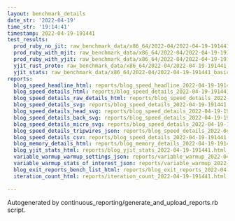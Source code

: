 ```yaml
---
layout: benchmark_details
date_str: '2022-04-19'
time_str: '19:14:41'
timestamp: 2022-04-19-191441
test_results:
  prod_ruby_no_jit: raw_benchmark_data/x86_64/2022-04/2022-04-19-191441_basic_benchmark_prod_ruby_no_jit.json
  prod_ruby_with_mjit: raw_benchmark_data/x86_64/2022-04/2022-04-19-191441_basic_benchmark_prod_ruby_with_mjit.json
  prod_ruby_with_yjit: raw_benchmark_data/x86_64/2022-04/2022-04-19-191441_basic_benchmark_prod_ruby_with_yjit.json
  yjit_rust_proto: raw_benchmark_data/x86_64/2022-04/2022-04-19-191441_basic_benchmark_yjit_rust_proto.json
  yjit_stats: raw_benchmark_data/x86_64/2022-04/2022-04-19-191441_basic_benchmark_yjit_stats.json
reports:
  blog_speed_headline_html: reports/blog_speed_headline_2022-04-19-191441.html
  blog_speed_details_html: reports/blog_speed_details_2022-04-19-191441.html
  blog_speed_details_raw_details_html: reports/blog_speed_details_2022-04-19-191441.raw_details.html
  blog_speed_details_svg: reports/blog_speed_details_2022-04-19-191441.svg
  blog_speed_details_head_svg: reports/blog_speed_details_2022-04-19-191441.head.svg
  blog_speed_details_back_svg: reports/blog_speed_details_2022-04-19-191441.back.svg
  blog_speed_details_micro_svg: reports/blog_speed_details_2022-04-19-191441.micro.svg
  blog_speed_details_tripwires_json: reports/blog_speed_details_2022-04-19-191441.tripwires.json
  blog_speed_details_csv: reports/blog_speed_details_2022-04-19-191441.csv
  blog_memory_details_html: reports/blog_memory_details_2022-04-19-191441.html
  blog_yjit_stats_html: reports/blog_yjit_stats_2022-04-19-191441.html
  variable_warmup_warmup_settings_json: reports/variable_warmup_2022-04-19-191441.warmup_settings.json
  variable_warmup_stats_of_interest_json: reports/variable_warmup_2022-04-19-191441.stats_of_interest.json
  blog_exit_reports_bench_list_html: reports/blog_exit_reports_2022-04-19-191441.bench_list.html
  iteration_count_html: reports/iteration_count_2022-04-19-191441.html

---
```

Autogenerated by continuous_reporting/generate_and_upload_reports.rb script.
